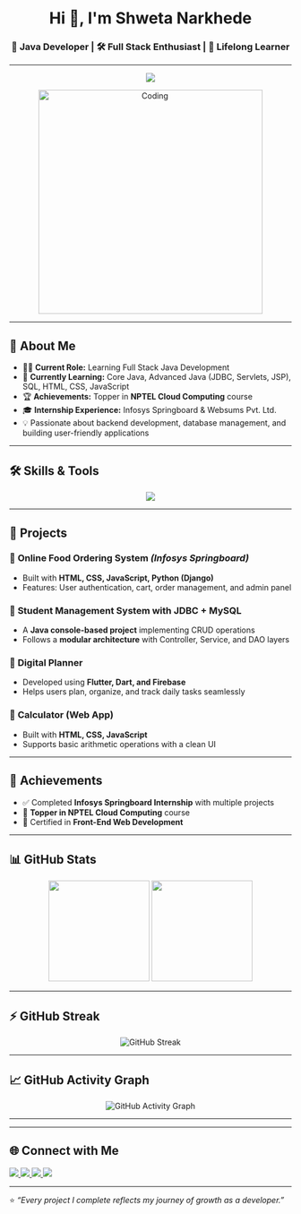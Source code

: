 <h1 align="center">Hi 👋, I'm Shweta Narkhede</h1>
<h3 align="center">🚀 Java Developer | 🛠️ Full Stack Enthusiast | 🎯 Lifelong Learner</h3>

---

<!-- Typing animation -->
<p align="center">
  <img src="https://readme-typing-svg.herokuapp.com?size=22&duration=4000&color=FF5733&center=true&vCenter=true&lines=Java+Developer;Full+Stack+Learner;Cloud+Computing+Topper;Lifelong+Learner;Open+Source+Contributor"/>
</p>

<!-- Coding GIF -->
<p align="center">
  <img align="center" alt="Coding" width="400" src="https://raw.githubusercontent.com/abhisheknaiidu/abhisheknaiidu/master/code.gif">
</p>

---

## 🧭 About Me  
- 👩‍💻 **Current Role:** Learning Full Stack Java Development  
- 🌱 **Currently Learning:** Core Java, Advanced Java (JDBC, Servlets, JSP), SQL, HTML, CSS, JavaScript  
- 🏆 **Achievements:** Topper in **NPTEL Cloud Computing** course  
- 🎓 **Internship Experience:** Infosys Springboard & Websums Pvt. Ltd.
- 💡 Passionate about backend development, database management, and building user-friendly applications  

---

## 🛠️ Skills & Tools  
<p align="center">
  <img src="https://skillicons.dev/icons?i=html,css,js,java,python,django,mysql,git,github,vscode,eclipse,postman&perline=6" />
</p>

---

## 🚀 Projects  

### 🔹 **Online Food Ordering System** *(Infosys Springboard)*  
- Built with **HTML, CSS, JavaScript, Python (Django)**  
- Features: User authentication, cart, order management, and admin panel  

### 🔹 **Student Management System with JDBC + MySQL**  
- A **Java console-based project** implementing CRUD operations  
- Follows a **modular architecture** with Controller, Service, and DAO layers  

### 🔹 **Digital Planner**  
- Developed using **Flutter, Dart, and Firebase**  
- Helps users plan, organize, and track daily tasks seamlessly  

### 🔹 **Calculator (Web App)**  
- Built with **HTML, CSS, JavaScript**  
- Supports basic arithmetic operations with a clean UI  


---

## 🏅 Achievements  
- ✅ Completed **Infosys Springboard Internship** with multiple projects  
- 🥇 **Topper in NPTEL Cloud Computing** course  
- 📜 Certified in **Front-End Web Development**  

---

## 📊 GitHub Stats  
<p align="center">
  <img src="https://github-readme-stats.vercel.app/api?username=Shwetannarkhede&show_icons=true&theme=radical" height="180"/>
  <img src="https://github-readme-stats.vercel.app/api/top-langs/?username=Shwetannarkhede&layout=compact&theme=radical" height="180"/>
</p>

---
## ⚡ GitHub Streak  
<p align="center">
  <img src="https://streak-stats.demolab.com?user=Shwetannarkhede&theme=radical&hide_border=true&border_radius=10" alt="GitHub Streak"/>
</p>

---

## 📈 GitHub Activity Graph  
<p align="center">
  <img src="https://github-readme-activity-graph.vercel.app/graph?username=Shwetannarkhede&theme=radical&bg_color=0D1117&color=FF5733&line=FF5733&point=FFFFFF" alt="GitHub Activity Graph"/>
</p>

---
<!--
## 🐍 Contribution Snake  
<p align="center">
  <img src="https://raw.githubusercontent.com/Shwetannarkhede/Shwetannarkhede/output/github-contribution-grid-snake.svg" alt="Snake animation"/>
</p>
-->
---

## 🌐 Connect with Me  
<p align="left">
  <a href="https://linkedin.com/in/shweta-narkhede-23b12328b" target="_blank">
    <img src="https://skillicons.dev/icons?i=linkedin" />
  </a>
  <a href="mailto:shwetanarkhede52@gmail.com" target="_blank">
    <img src="https://skillicons.dev/icons?i=gmail" />
  </a>
  <a href="https://github.com/Shwetannarkhede" target="_blank">
    <img src="https://skillicons.dev/icons?i=github" />
  </a>
   <a href="https://yourportfolio.com" target="_blank">
    <img src="https://skillicons.dev/icons?i=web" />
  </a>
</p>

---

⭐️ *“Every project I complete reflects my journey of growth as a developer.”*  
